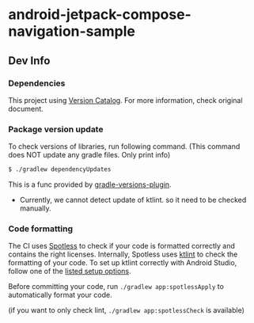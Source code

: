 # android-jetpack-compose-navigation-sample

## Dev Info
### Dependencies
This project using [Version Catalog](https://docs.gradle.org/7.2/userguide/platforms.html#sub:central-declaration-of-dependencies).
For more information, check original document.

### Package version update
To check versions of libraries, run following command.
(This command does NOT update any gradle files. Only print info)

```bash
$ ./gradlew dependencyUpdates
```

This is a func provided by [gradle-versions-plugin](https://github.com/ben-manes/gradle-versions-plugin).
- Currently, we cannot detect update of ktlint. so it need to be checked manually.

### Code formatting
The CI uses [Spotless](https://github.com/diffplug/spotless) to check if your code is formatted correctly and contains the right licenses.
Internally, Spotless uses [ktlint](https://github.com/pinterest/ktlint) to check the formatting of your code.
To set up ktlint correctly with Android Studio, follow one of the [listed setup options](https://github.com/pinterest/ktlint#-with-intellij-idea).

Before committing your code, run `./gradlew app:spotlessApply` to automatically format your code.

(if you want to only check lint, `./gradlew app:spotlessCheck` is available)
